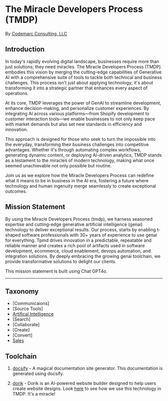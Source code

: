# The Miracle Developers Process (TMDP)

By [Codemarc Consulting, LLC]

## Introduction

In today's rapidly evolving digital landscape, businesses require more than just solutions; they need miracles. The Miracle Developers Process (TMDP) embodies this vision by merging the cutting-edge capabilities of Generative AI with a comprehensive suite of tools to tackle both technical and business challenges. This process isn't just about applying technology; it's about transforming it into a strategic partner that enhances every aspect of operations.

At its core, TMDP leverages the power of GenAI to streamline development, enhance decision-making, and personalize customer experiences. By integrating AI across various platforms—from Shopify development to customer interaction tools—we enable businesses to not only keep pace with market demands but also set new standards in efficiency and innovation.

This approach is designed for those who seek to turn the impossible into the everyday, transforming their business challenges into competitive advantages. Whether it's through automating complex workflows, generating dynamic content, or deploying AI-driven analytics, TMDP stands as a testament to the miracles of modern technology, making what once seemed unachievable not only possible but routine.

Join us as we explore how the Miracle Developers Process can redefine what it means to be in business in the AI era, fostering a future where technology and human ingenuity merge seamlessly to create exceptional outcomes.

## Mission Statement

By using the Miracle Developers Process (tmdp), we harness seasoned expertise and cutting-edge generative artificial intelligence (genai) technology to deliver exceptional results. Our process, starts by enabling t-shaped software professionals with 30+ years of experience to use genai for everything. Tpmd drives innovation in a predictable, repeatable and reliable manner and creates a rich pool of artifacts used in software development, ecommerce, cloud enablement, devops automation, and integration solutions. By deeply embracing the growing genai toolchain, we provide transformative solutions to delight our clients.

This mission statement is built using Chat GPT4o.

---

## Taxonomy

- [Communicaions]
- [Source Tools]
- [Artifical Intelligence]
- [Search]
- [Collaborate]
- [Create]
- [Convert]
- [Sales]

## Toolchain

1. [docsify] - A magical documentation site generator.
   This documentation is generated using docsify.

2. [dorik] - Dorik is an AI-powered website builder designed
   to help users create website designs. Look [here][dorik] to see
   how we
   use this technology in TMDP.
   It's a miracle!

[Codemarc Consulting, LLC]: https://codemarc.net
[docsify]: https://docsify.js.org/#/
[dorik]: ./dorik/dorik.md
[sales]: ./sales/sales.md
[Artifical Intelligence]: ./aboutAI/terms

